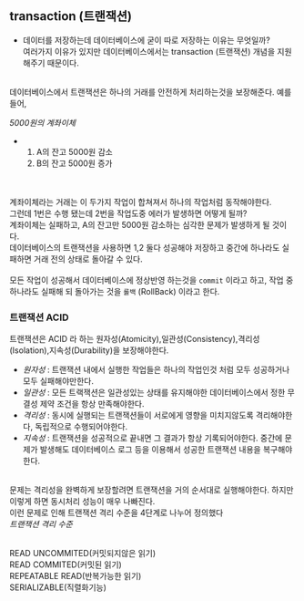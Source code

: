 ## transaction (트랜잭션)

- 데이터를 저장하는데 데이터베이스에 굳이 따로 저장하는 이유는 무엇일까?<br>
여러가지 이유가 있지만 데이터베이스에서는 transaction (트랜잭션) 개념을 지원 해주기 때문이다.<br><br>

데이터베이스에서 트랜잭션은 하나의 거래를 안전하게 처리하는것을 보장해준다. 예를들어, <br>

*5000원의 계좌이체*
- 1. A의 잔고 5000원 감소
  2. B의 잔고 5000원 증가

<br><br> 계좌이체라는 거래는 이 두가지 작업이 합쳐져서 하나의 작업처럼 동작해야한다. 
<br> 그런데 1번은 수행 됐는데 2번을 작업도중 에러가 발생하면 어떻게 될까?
<br> 계좌이체는 실패하고, A의 잔고만 5000원 감소하는 심각한 문제가 발생하게 될 것이다.
<br> 데이터베이스의 트랜잭션을 사용하면 1,2 둘다 성공해야 저장하고 중간에 하나라도 실패하면 거래 전의 상태로 돌아갈 수 있다.
<br>
<br> 모든 작업이 성공해서 데이터베이스에 정상반영 하는것을 `commit` 이라고 하고, 작업 중 하나라도 실패해 되 돌아가는 것을 `롤백`  (RollBack) 이라고 한다.

### 트랜잭션 ACID
트랜잭션은 ACID 라 하는 원자성(Atomicity),일관성(Consistency),격리성(Isolation),지속성(Durability)을 보장해야한다.
- *원자성* : 트랜잭션 내에서 실행한 작업들은 하나의 작업인것 처럼 모두 성공하거나 모두 실패해야만한다.
- *일관성* : 모든 트랙잭션은 일관성있는 상태를 유지해야한 데이터베이스에서 정한 무결성 제약 조건을 항상 만족해야한다. 
- *격리성* : 동시에 실행되는 트랜잭션들이 서로에게 영향을 미치지않도록 격리해야한다, 독립적으로 수행되어야한다.
- *지속성* : 트랜잭션을 성공적으로 끝내면 그 결과가 항상 기록되어야한다. 중간에 문제가 발생해도 데이터베이스 로그 등을 이용해서 성공한 트랜잭션 내용을 복구해야한다. 

<br> 문제는 격리성을 완벽하게 보장할려면 트랜잭션을 거의 순서대로 실행해야한다. 하지만 이렇게 하면 동시처리 성능이 매우 나빠진다.
<br> 이런 문제로 인해 트랜잭션 격리 수준을 4단계로 나누어 정의했다
<br> *트랜잭션 격리 수준*

<br> READ UNCOMMITED(커밋되지않은 읽기) 
<br> READ COMMITED(커밋된 읽기)
<br> REPEATABLE READ(반복가능한 읽기)
<br> SERIALIZABLE(직렬화기능) 


